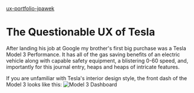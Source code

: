 [ux-portfolio-jpawek](https://usabilityengineering.github.io/ux-portfolio-jpawek/)
# The Questionable UX of Tesla

After landing his job at Google my brother's first big purchase was a Tesla Model 3 Performance. It has all of the gas saving benefits of an electric vehicle along with capable safety equipment, a blistering 0-60 speed, and, importantly for this journal entry,  heaps and heaps of intricate features.

If you are unfamiliar with Tesla's interior design style, the front dash of the Model 3 looks like this:
![Model 3 Dashboard](2021_tesla_model_3_dashboard.jpg)
